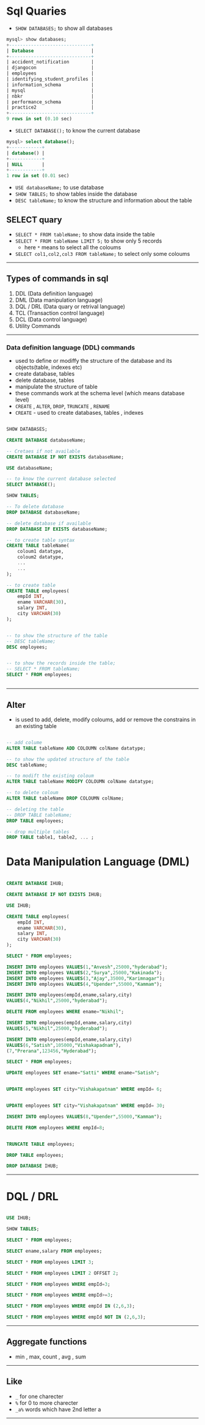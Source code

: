 # Sql Quaries

- `SHOW DATABASES;` to show all databases 
```sql
mysql> show databases;
+------------------------------+
| Database                     |
+------------------------------+
| accident_notification        |
| djangocon                    |
| employees                    |
| identifying_student_profiles |
| information_schema           |
| mysql                        |
| nbkr                         |
| performance_schema           |
| practice2                    |
+------------------------------+
9 rows in set (0.10 sec)

```
- `SELECT DATABASE();` to know the current database 
```sql 
mysql> select database();
+------------+
| database() |
+------------+
| NULL       |
+------------+
1 row in set (0.01 sec)
```
- `USE databaseName;` to use database 
- `SHOW TABLES;` to show tables inside the database 
- `DESC tableName;` to know the structure and information about the table 

## SELECT quary 
- `SELECT * FROM tableName;` to show data inside the table
- `SELECT * FROM tableName LIMIT 5;` to show only 5 records
    - here `*` means to select all the coloums
- `SELECT col1,col2,col3 FROM tableName;` to select only some coloums
---
## Types of commands in sql
1. DDL (Data definition language)
2. DML (Data manipulation language)
3. DQL / DRL (Data quary or retrival language)
4. TCL (Transaction control language)
5. DCL (Data control language)
6. Utility Commands

---
### Data definition language (DDL) commands
- used to define or modiffy the structure of the database and its objects(table, indexes etc)
- create database, tables
- delete database, tables
- manipulate the structure of table
- these commands work at the schema level (which means database level)
- `CREATE` , `ALTER`, `DROP`, `TRUNCATE` , `RENAME`
- `CREATE` - used to create databases, tables , indexes  

```sql

SHOW DATABASES;

CREATE DATABASE databaseName;

-- Cretaes if not available 
CREATE DATABASE IF NOT EXISTS databaseName;

USE databaseName;

-- to know the current database selected
SELECT DATABASE();

SHOW TABLES;

-- To delete database
DROP DATABASE databaseName;

-- delete database if available
DROP DATABASE IF EXISTS databaseName;

-- to create table syntax
CREATE TABLE tableName(
    coloum1 datatype,
    coloum2 datatype,
    ...
    ...
);

-- to create table
CREATE TABLE employees(
    empId INT,
    ename VARCHAR(30),
    salary INT,
    city VARCHAR(30)
);


-- to show the structure of the table 
-- DESC tableName;
DESC employees;


-- to show the records inside the table;
-- SELECT * FROM tableName;
SELECT * FROM employees;



```

---
## Alter 
- is used to add, delete, modify coloums, add or remove the constrains in an existing table 
```sql

-- add colume
ALTER TABLE tableName ADD COLOUMN colName datatype;

-- to show the updated structure of the table
DESC tableName;

-- to modift the existing coloum
ALTER TABLE tableName MODIFY COLOUMN colName datatype;

-- to delete coloum
ALTER TABLE tableName DROP COLOUMN colName;

-- deleting the table
-- DROP TABLE tableName;
DROP TABLE employees;

-- drop multiple tables
DROP TABLE table1, table2, ... ;


```

# Data Manipulation Language (DML)
```sql

CREATE DATABASE IHUB;

CREATE DATABASE IF NOT EXISTS IHUB;

USE IHUB;

CREATE TABLE employees(
    empId INT,
    ename VARCHAR(30),
    salary INT,
    city VARCHAR(30)
);

SELECT * FROM employees;

INSERT INTO employees VALUES(1,"Anvesh",25000,"hyderabad");
INSERT INTO employees VALUES(2,"Surya",25000,"Kakinada");
INSERT INTO employees VALUES(3,"Ajay",35000,"Karimnagar");
INSERT INTO employees VALUES(4,"Upender",55000,"Kammam");

INSERT INTO employees(empId,ename,salary,city)
VALUES(4,"Nikhil",25000,"hyderabad");

DELETE FROM employees WHERE ename="Nikhil";

INSERT INTO employees(empId,ename,salary,city)
VALUES(5,"Nikhil",25000,"hyderabad");

INSERT INTO employees(empId,ename,salary,city)
VALUES(6,"Satish",105000,"Vishakapadnam"),
(7,"Prerana",123456,"Hyderabad");

SELECT * FROM employees;

UPDATE employees SET ename="Satti" WHERE ename="Satish";


UPDATE employees SET city="Vishakapatnam" WHERE empId= 6;


UPDATE employees SET city="Vishakapatnam" WHERE empId= 30;

INSERT INTO employees VALUES(8,"Upender",55000,"Kammam");

DELETE FROM employees WHERE empId=8;


TRUNCATE TABLE employees;

DROP TABLE employees;

DROP DATABASE IHUB;

```


---
# DQL / DRL
```sql

USE IHUB;

SHOW TABLES;

SELECT * FROM employees;

SELECT ename,salary FROM employees;

SELECT * FROM employees LIMIT 3;

SELECT * FROM employees LIMIT 2 OFFSET 2;

SELECT * FROM employees WHERE empId=3;

SELECT * FROM employees WHERE empId>=3;

SELECT * FROM employees WHERE empId IN (2,6,3);

SELECT * FROM employees WHERE empId NOT IN (2,6,3);

```


---

## Aggregate functions
- min , max, count , avg , sum

---

## Like 
- `_` for one charecter 
- `%` for 0 to more charecter
- `_a%` words which have 2nd letter a 

---


